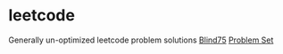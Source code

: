 # leetcode

Generally un-optimized leetcode problem solutions
[Blind75](https://leetcode.com/discuss/general-discussion/460599/blind-75-leetcode-questions)
[Problem Set](https://seanprashad.com/leetcode-patterns/)